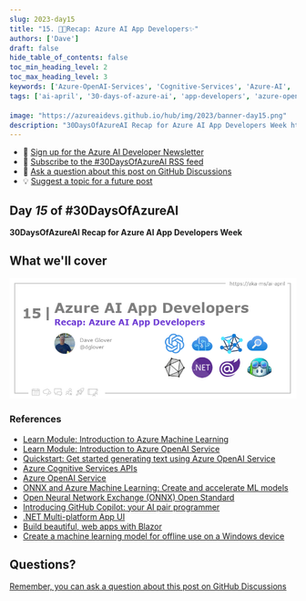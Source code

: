 ```yaml
---
slug: 2023-day15
title: "15. 🧑‍💻Recap: Azure AI App Developers✨"
authors: ['Dave']
draft: false
hide_table_of_contents: false
toc_min_heading_level: 2
toc_max_heading_level: 3
keywords: ['Azure-OpenAI-Services', 'Cognitive-Services', 'Azure-AI', 'Cognitive-Search', 'onnx', 'dotnet', 'Blazor', 'CoPilot']
tags: ['ai-april', '30-days-of-azure-ai', 'app-developers', 'azure-open-ai', 'azure-cognitive-services']

image: "https://azureaidevs.github.io/hub/img/2023/banner-day15.png"
description: "30DaysOfAzureAI Recap for Azure AI App Developers Week https://azureaidevs.github.io/hub/blog/2023-day15 #30DaysOfAzureAI #AzureAiDevs #AI "
---
```


<head>

  <meta property="og:url" content="https://azureaidevs.github.io/hub/blog/2023-day15" />
  <meta property="og:title" content="Recap: Azure AI App Developers✨" />
  <meta property="og:description" content="30DaysOfAzureAI Recap for Azure AI App Developers Week https://azureaidevs.github.io/hub/blog/2023-day15 #30DaysOfAzureAI #AzureAiDevs #AI " />
  <meta property="og:image" content="https://azureaidevs.github.io/hub/img/2023/banner-day15.png" />
  <meta property="og:type" content="article" />
  <meta property="og:site_name" content="Azure AI Developer" />
  

  <link rel="canonical"  href="https://azureaidevs.github.io/hub/blog/2023-day15"  />

</head>

- 📧 [Sign up for the Azure AI Developer Newsletter](https://aka.ms/azure-ai-dev-newsletter)
- 📰 [Subscribe to the #30DaysOfAzureAI RSS feed](https://azureaidevs.github.io/hub/blog/rss.xml)
- 📌 [Ask a question about this post on GitHub Discussions](https://github.com/AzureAiDevs/hub/discussions/categories/15-recap-azure-ai-app-developers✨)
- 💡 [Suggest a topic for a future post](https://github.com/AzureAiDevs/hub/discussions/categories/call-for-content)

## Day _15_ of #30DaysOfAzureAI

<!-- README
The following description is also used for the tweet. So it should be action oriented and grab attention 
If you update the description, please update the description: in the frontmatter as well.
-->

**30DaysOfAzureAI Recap for Azure AI App Developers Week**

<!-- README
The following is the intro to the post. It should be a short teaser for the post.
-->



## What we'll cover

<!-- README
The following list is the main points of the post. There should be 3-4 main points.
 -->




<!-- 
- Main point 1
- Main point 2
- Main point 3 
- Main point 4
-->

![Image banner for day 15](./../../../static/img/2023/banner-day15.png)

<!-- README
Add or update a list relevant references here. These could be links to other blog posts, Microsoft Learn Module, videos, or other resources.
-->


### References

- [Learn Module: Introduction to Azure Machine Learning](https://learn.microsoft.com/training/modules/intro-to-azure-ml?WT.mc_id=aiml-89446-dglover)
- [Learn Module: Introduction to Azure OpenAI Service](https://learn.microsoft.com/training/modules/explore-azure-openai?WT.mc_id=aiml-89446-dglover)
- [Quickstart: Get started generating text using Azure OpenAI Service](https://learn.microsoft.com/azure/cognitive-services/openai/quickstart?pivots=programming-language-studio&WT.mc_id=aiml-89446-dglover)
- [Azure Cognitive Services APIs](https://azure.microsoft.com/products/cognitive-services/#api?WT.mc_id=aiml-89446-dglover)
- [Azure OpenAI Service](https://azure.microsoft.com/products/cognitive-services/openai-service?WT.mc_id=aiml-89446-dglover)
- [ONNX and Azure Machine Learning: Create and accelerate ML models](https://learn.microsoft.com/azure/machine-learning/concept-onnx?WT.mc_id=aiml-89446-dglover)
- [Open Neural Network Exchange (ONNX) Open Standard](https://onnx.ai/index.html)
- [Introducing GitHub Copilot: your AI pair programmer](https://github.blog/2021-06-29-introducing-github-copilot-ai-pair-programmer?WT.mc_id=aiml-89446-dglover)
- [.NET Multi-platform App UI](https://dotnet.microsoft.com/apps/maui?WT.mc_id=aiml-89446-dglover)
- [Build beautiful, web apps with Blazor](https://dotnet.microsoft.com/apps/aspnet/web-apps/blazor)
- [Create a machine learning model for offline use on a Windows device](https://learn.microsoft.com/training/modules/add-machine-learning-to-uwp-app?WT.mc_id=aiml-89446-dglover)


<!-- README
The following is the body of the post. It should be an overview of the post that you are referencing.
See the Learn More section, if you supplied a canonical link, then will be displayed here.
-->






## Questions?

[Remember, you can ask a question about this post on GitHub Discussions](https://github.com/AzureAiDevs/Discussions/discussions/categories/15-recap-azure-ai-app-developers✨)